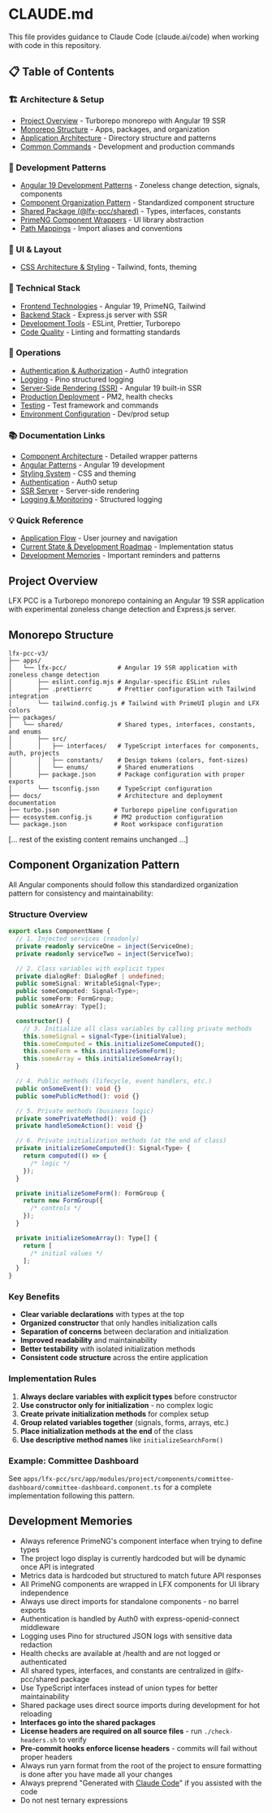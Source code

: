# CLAUDE.md

This file provides guidance to Claude Code (claude.ai/code) when working with code in this repository.

## 📋 Table of Contents

### 🏗 Architecture & Setup

- [Project Overview](#project-overview) - Turborepo monorepo with Angular 19 SSR
- [Monorepo Structure](#monorepo-structure) - Apps, packages, and organization
- [Application Architecture](#application-architecture) - Directory structure and patterns
- [Common Commands](#common-commands) - Development and production commands

### 🚀 Development Patterns

- [Angular 19 Development Patterns](#angular-19-development-patterns) - Zoneless change detection, signals, components
- [Component Organization Pattern](#component-organization-pattern) - Standardized component structure
- [Shared Package (@lfx-pcc/shared)](#shared-package-lfx-pccshared) - Types, interfaces, constants
- [PrimeNG Component Wrappers](#primeng-component-wrappers) - UI library abstraction
- [Path Mappings](#path-mappings) - Import aliases and conventions

### 🎨 UI & Layout

- [CSS Architecture & Styling](#css-architecture--styling) - Tailwind, fonts, theming

### 🔧 Technical Stack

- [Frontend Technologies](#frontend-technologies) - Angular 19, PrimeNG, Tailwind
- [Backend Stack](#backend-stack) - Express.js server with SSR
- [Development Tools](#development-tools) - ESLint, Prettier, Turborepo
- [Code Quality](#code-quality) - Linting and formatting standards

### 🚀 Operations

- [Authentication & Authorization](#authentication--authorization) - Auth0 integration
- [Logging](#logging) - Pino structured logging
- [Server-Side Rendering (SSR)](#server-side-rendering-ssr) - Angular 19 built-in SSR
- [Production Deployment](#production-deployment) - PM2, health checks
- [Testing](#testing) - Test framework and commands
- [Environment Configuration](#environment-configuration) - Dev/prod setup

### 📚 Documentation Links

- [Component Architecture](docs/architecture/frontend/component-architecture.md) - Detailed wrapper patterns
- [Angular Patterns](docs/architecture/frontend/angular-patterns.md) - Angular 19 development
- [Styling System](docs/architecture/frontend/styling-system.md) - CSS and theming
- [Authentication](docs/architecture/backend/authentication.md) - Auth0 setup
- [SSR Server](docs/architecture/backend/ssr-server.md) - Server-side rendering
- [Logging & Monitoring](docs/architecture/backend/logging-monitoring.md) - Structured logging

### 💡 Quick Reference

- [Application Flow](#application-flow) - User journey and navigation
- [Current State & Development Roadmap](#current-state--development-roadmap) - Implementation status
- [Development Memories](#development-memories) - Important reminders and patterns

## Project Overview

LFX PCC is a Turborepo monorepo containing an Angular 19 SSR application with experimental zoneless change detection and Express.js server.

## Monorepo Structure

```text
lfx-pcc-v3/
├── apps/
│   └── lfx-pcc/              # Angular 19 SSR application with zoneless change detection
│       ├── eslint.config.mjs # Angular-specific ESLint rules
│       ├── .prettierrc       # Prettier configuration with Tailwind integration
│       └── tailwind.config.js # Tailwind with PrimeUI plugin and LFX colors
├── packages/
│   └── shared/               # Shared types, interfaces, constants, and enums
│       ├── src/
│       │   ├── interfaces/   # TypeScript interfaces for components, auth, projects
│       │   ├── constants/    # Design tokens (colors, font-sizes)
│       │   └── enums/        # Shared enumerations
│       ├── package.json      # Package configuration with proper exports
│       └── tsconfig.json     # TypeScript configuration
├── docs/                     # Architecture and deployment documentation
├── turbo.json               # Turborepo pipeline configuration
├── ecosystem.config.js      # PM2 production configuration
└── package.json             # Root workspace configuration
```

[... rest of the existing content remains unchanged ...]

## Component Organization Pattern

All Angular components should follow this standardized organization pattern for consistency and maintainability:

### Structure Overview

```typescript
export class ComponentName {
  // 1. Injected services (readonly)
  private readonly serviceOne = inject(ServiceOne);
  private readonly serviceTwo = inject(ServiceTwo);

  // 2. Class variables with explicit types
  private dialogRef: DialogRef | undefined;
  public someSignal: WritableSignal<Type>;
  public someComputed: Signal<Type>;
  public someForm: FormGroup;
  public someArray: Type[];

  constructor() {
    // 3. Initialize all class variables by calling private methods
    this.someSignal = signal<Type>(initialValue);
    this.someComputed = this.initializeSomeComputed();
    this.someForm = this.initializeSomeForm();
    this.someArray = this.initializeSomeArray();
  }

  // 4. Public methods (lifecycle, event handlers, etc.)
  public onSomeEvent(): void {}
  public somePublicMethod(): void {}

  // 5. Private methods (business logic)
  private somePrivateMethod(): void {}
  private handleSomeAction(): void {}

  // 6. Private initialization methods (at the end of class)
  private initializeSomeComputed(): Signal<Type> {
    return computed(() => {
      /* logic */
    });
  }

  private initializeSomeForm(): FormGroup {
    return new FormGroup({
      /* controls */
    });
  }

  private initializeSomeArray(): Type[] {
    return [
      /* initial values */
    ];
  }
}
```

### Key Benefits

- **Clear variable declarations** with types at the top
- **Organized constructor** that only handles initialization calls
- **Separation of concerns** between declaration and initialization
- **Improved readability** and maintainability
- **Better testability** with isolated initialization methods
- **Consistent code structure** across the entire application

### Implementation Rules

1. **Always declare variables with explicit types** before constructor
2. **Use constructor only for initialization** - no complex logic
3. **Create private initialization methods** for complex setup
4. **Group related variables together** (signals, forms, arrays, etc.)
5. **Place initialization methods at the end** of the class
6. **Use descriptive method names** like `initializeSearchForm()`

### Example: Committee Dashboard

See `apps/lfx-pcc/src/app/modules/project/components/committee-dashboard/committee-dashboard.component.ts` for a complete implementation following this pattern.

## Development Memories

- Always reference PrimeNG's component interface when trying to define types
- The project logo display is currently hardcoded but will be dynamic once API is integrated
- Metrics data is hardcoded but structured to match future API responses
- All PrimeNG components are wrapped in LFX components for UI library independence
- Always use direct imports for standalone components - no barrel exports
- Authentication is handled by Auth0 with express-openid-connect middleware
- Logging uses Pino for structured JSON logs with sensitive data redaction
- Health checks are available at /health and are not logged or authenticated
- All shared types, interfaces, and constants are centralized in @lfx-pcc/shared package
- Use TypeScript interfaces instead of union types for better maintainability
- Shared package uses direct source imports during development for hot reloading
- **Interfaces go into the shared packages**
- **License headers are required on all source files** - run `./check-headers.sh` to verify
- **Pre-commit hooks enforce license headers** - commits will fail without proper headers
- Always run yarn format from the root of the project to ensure formatting is done after you have made all your changes
- Always preprend "Generated with [Claude Code](https://claude.ai/code)" if you assisted with the code
- Do not nest ternary expressions
